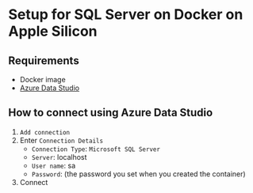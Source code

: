 # Setup for SQL Server on Docker on Apple Silicon

## Requirements

- Docker image
- [Azure Data Studio](https://docs.microsoft.com/ja-jp/sql/azure-data-studio/download-azure-data-studio?view=sql-server-ver15#download-azure-data-studio)

## How to connect using Azure Data Studio

1. `Add connection`
2. Enter `Connection Details`
   - `Connection Type`: `Microsoft SQL Server`
   - `Server`: localhost
   - `User name`: sa
   - `Password`: (the password you set when you created the container)
3. Connect
